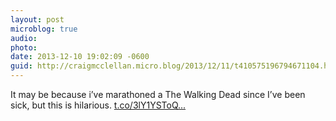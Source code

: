 ```yaml
---
layout: post
microblog: true
audio: 
photo: 
date: 2013-12-10 19:02:09 -0600
guid: http://craigmcclellan.micro.blog/2013/12/11/t410575196794671104.html
---
```

It may be because i’ve marathoned a The Walking Dead since I’ve been sick, but this is hilarious. [t.co/3lY1YSToQ...](http://t.co/3lY1YSToQK)
